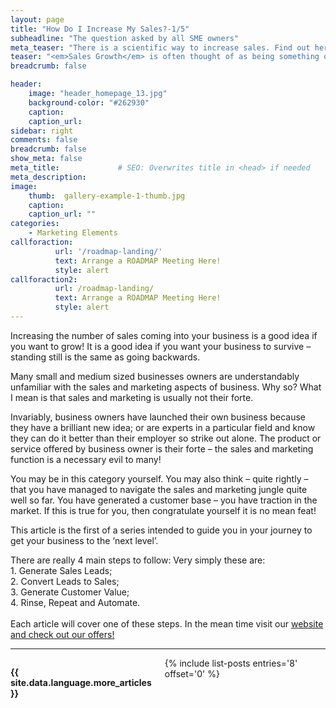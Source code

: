 ```yaml
---
layout: page
title: "How Do I Increase My Sales?-1/5"
subheadline: "The question asked by all SME owners"
meta_teaser: "There is a scientific way to increase sales. Find out here..."
teaser: "<em>Sales Growth</em> is often thought of as being something of a dark art. But actually it is <strong>science!</strong>"
breadcrumb: false

header:
    image: "header_homepage_13.jpg"
    background-color: "#262930"
    caption:
    caption_url:
sidebar: right
comments: false
breadcrumb: false
show_meta: false
meta_title:             # SEO: Overwrites title in <head> if needed
meta_description:    
image:
    thumb:  gallery-example-1-thumb.jpg
    caption:
    caption_url: ""
categories:
    - Marketing Elements
callforaction:
          url: '/roadmap-landing/'
          text: Arrange a ROADMAP Meeting Here!
          style: alert    
callforaction2:
          url: /roadmap-landing/
          text: Arrange a ROADMAP Meeting Here!
          style: alert
---
```


<p>Increasing the number of sales coming into your business is a good idea if you want to grow! It is a good idea if you want your business to survive – standing still is the same as going backwards.</p>
<p>Many small and medium sized businesses owners are understandably unfamiliar with the sales and marketing aspects of business.  Why so?  What I mean is that sales and marketing is usually not their forte.</p>  
<p>Invariably, business owners have launched their own business because they have a brilliant new idea; or are experts in a particular field and know they can do it better than their employer so strike out alone.  The product or service offered by business owner is their forte – the sales and marketing function is a necessary evil to many!</p>
<p>You may be in this category yourself.  You may also think – quite rightly – that you have managed to navigate the sales and marketing jungle quite well so far.  You have generated a customer base – you have traction in the market.  If this is true for you, then congratulate yourself it is no mean feat!</p>  
<p>This article is the first of a series intended to guide you in your journey to get your business to the ‘next level’.</p>  There are really 4 main steps to follow: Very simply these are:<br>
<list>
1. Generate Sales Leads;<br>
2. Convert Leads to Sales;<br>
3. Generate Customer Value;<br>
4. Rinse, Repeat and Automate.<br>
</list><br> Each article will cover one of these steps. In the mean time visit our <a href= 'https://www.superneconsulting.co.uk/'> website and check out our offers!</a>


<hr>
  <!-- Display list of blog posts - marketing components -->
<div class="medium-10 columns">
    <p><strong>{{ site.data.language.more_articles }}</strong></p>
    {% include list-posts entries='8' offset='0' %}
</div><!-- /.medium-10.columns -->
